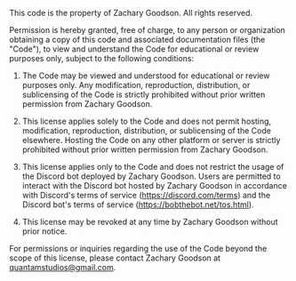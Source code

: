 This code is the property of Zachary Goodson. All rights reserved.

Permission is hereby granted, free of charge, to any person or organization obtaining a copy of this code and associated documentation files (the "Code"), to view and understand the Code for educational or review purposes only, subject to the following conditions:

1. The Code may be viewed and understood for educational or review purposes only. Any modification, reproduction, distribution, or sublicensing of the Code is strictly prohibited without prior written permission from Zachary Goodson.

2. This license applies solely to the Code and does not permit hosting, modification, reproduction, distribution, or sublicensing of the Code elsewhere. Hosting the Code on any other platform or server is strictly prohibited without prior written permission from Zachary Goodson.

3. This license applies only to the Code and does not restrict the usage of the Discord bot deployed by Zachary Goodson. Users are permitted to interact with the Discord bot hosted by Zachary Goodson in accordance with Discord's terms of service (https://discord.com/terms) and the Discord bot's terms of service (https://bobthebot.net/tos.html).

4. This license may be revoked at any time by Zachary Goodson without prior notice.

For permissions or inquiries regarding the use of the Code beyond the scope of this license, please contact Zachary Goodson at quantamstudios@gmail.com.
